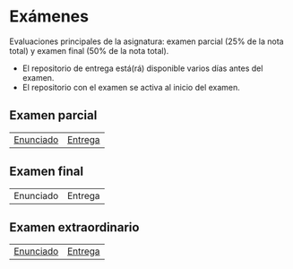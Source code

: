 # Exámenes

Evaluaciones principales de la asignatura: examen parcial (25% de la nota total) y examen final (50% de la nota total).

- El repositorio de entrega está(rá) disponible varios días antes del examen.
- El repositorio con el examen se activa al inicio del examen.

## Examen parcial

|||
|-|-|
[Enunciado](https://github.com/mmasias/23-24-EDA1-ExamenParcial/)|[Entrega](https://classroom.github.com/a/F5tyCCcz)

## Examen final

|||
|-|-|
Enunciado|Entrega

## Examen extraordinario

|||
|-|-|
[Enunciado](https://github.com/mmasias/23-24-pyBurguer/blob/main/testEDA1.md)|[Entrega](https://classroom.github.com/a/MsDEUqfH)
